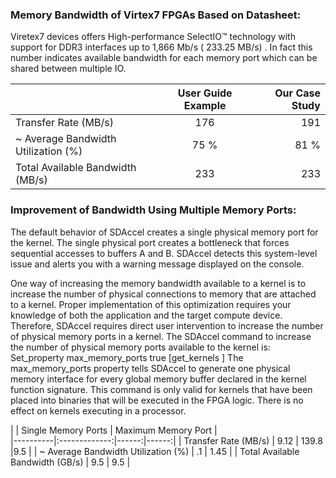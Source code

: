 ### Memory Bandwidth of Virtex7 FPGAs Based on Datasheet:

 Viretex7 devices offers High-performance SelectIO™ technology with support for DDR3 interfaces up to 1,866 Mb/s ( 233.25 MB/s) . In fact this number indicates available bandwidth for each memory port which can be shared between multiple IO. 
 

|        |    User Guide Example     | Our Case Study     |    
|----------|:-------------:|------:|
|  Transfer Rate  (MB/s)      | 176  | 191 |   
| ~ Average Bandwidth Utilization (%)        | 75 %  | 81 %  | 
|  Total Available Bandwidth  (MB/s)      | 233   | 233   | 


### Improvement of Bandwidth Using Multiple Memory Ports:

The default behavior of SDAccel creates a single physical memory port for the kernel. The single 
physical port creates a bottleneck that forces sequential accesses to buffers A and B. 
SDAccel detects this system-level issue and alerts you with a warning message displayed on 
the console.

One way of increasing the memory bandwidth available to a kernel is to increase the 
number of physical connections to memory that are attached to a kernel. Proper 
implementation of this optimization requires your knowledge of both the application and 
the target compute device. Therefore, SDAccel requires direct user intervention to increase 
the number of physical memory ports in a kernel. The SDAccel command to increase the 
number of physical memory ports available to the kernel is:
Set_property max_memory_ports true [get_kernels <kernel name>]
The max_memory_ports property tells SDAccel to generate one physical memory 
interface for every global memory buffer declared in the kernel function signature. This 
command is only valid for kernels that have been placed into binaries that will be executed 
in the FPGA logic. There is no effect on kernels executing in a processor.

|        |      Single Memory Ports   | Maximum Memory Port    |    
|----------|:-------------:|------:|------:|
|  Transfer Rate  (MB/s)      | 9.12  | 139.8  |9.5 |
| ~ Average Bandwidth Utilization (%)        | .1  | 1.45  | 
|  Total Available Bandwidth  (GB/s)      | 9.5  | 9.5  | 




